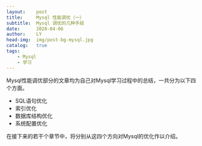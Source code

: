 ```yaml
---
layout:    post
title:     Mysql 性能调优（一）
subtitle:  Mysql 调优的几种手段
date:      2020-04-06
author:    LY
head-img:  img/post-bg-mysql.jpg
catalog:   true
tags:
    - Mysql
    - 学习
---
```


​	Mysql性能调优部分的文章均为自己对Mysql学习过程中的总结，一共分为以下四个方面。

- SQL语句优化
- 索引优化
- 数据库结构优化
- 系统配置优化

在接下来的若干个章节中，将分别从这四个方向对Mysql的优化作以介绍。

